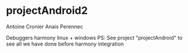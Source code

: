 projectAndroid2
===============
Antoine Cronier
Anais Perennec

Debuggers harmony linux + windows
PS: See project "projectAndroid" to see all we have done before harmony integration
